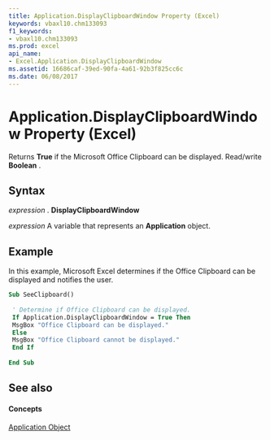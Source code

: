 ```yaml
---
title: Application.DisplayClipboardWindow Property (Excel)
keywords: vbaxl10.chm133093
f1_keywords:
- vbaxl10.chm133093
ms.prod: excel
api_name:
- Excel.Application.DisplayClipboardWindow
ms.assetid: 16686caf-39ed-90fa-4a61-92b3f825cc6c
ms.date: 06/08/2017
---
```



# Application.DisplayClipboardWindow Property (Excel)

Returns  **True** if the Microsoft Office Clipboard can be displayed. Read/write **Boolean** .


## Syntax

 _expression_ . **DisplayClipboardWindow**

 _expression_ A variable that represents an **Application** object.


## Example

In this example, Microsoft Excel determines if the Office Clipboard can be displayed and notifies the user.


```vb
Sub SeeClipboard() 
 
 ' Determine if Office Clipboard can be displayed. 
 If Application.DisplayClipboardWindow = True Then 
 MsgBox "Office Clipboard can be displayed." 
 Else 
 MsgBox "Office Clipboard cannot be displayed." 
 End If 
 
End Sub
```


## See also


#### Concepts


[Application Object](Excel.Application(objec).md)

